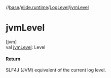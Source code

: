 //[base](../../../index.md)/[elide.runtime](../index.md)/[LogLevel](index.md)/[jvmLevel](jvm-level.md)

# jvmLevel

[jvm]\
val [jvmLevel](jvm-level.md): Level

#### Return

SLF4J (JVM) equivalent of the current log level.
